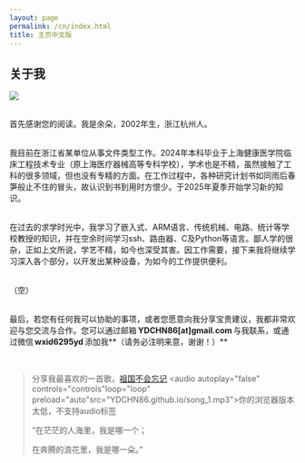 ```yaml
---
layout: page
permalink: /cn/index.html
title: 主页中文版
---
```


## 关于我

<img src="https://YDCHN86.github.io/aniya_1.jpg" class="floatpic">

<br>首先感谢您的阅读。我是余朵，2002年生，浙江杭州人。

<br>我目前在浙江省某单位从事文件类型工作。2024年本科毕业于上海健康医学院临床工程技术专业（原上海医疗器械高等专科学校），学术也是不精，虽然接触了工科的很多领域，但也没有专精的方面。在工作过程中，各种研究计划书如同雨后春笋般止不住的冒头，故认识到书到用时方恨少。于2025年夏季开始学习新的知识。

<br>在过去的求学时光中，我学习了嵌入式、ARM语言、传统机械、电路、统计等学校教授的知识，并在空余时间学习ssh、路由器、C及Python等语言。鄙人学的很杂，正如上文所说，学艺不精，如今也深受其害。因工作需要，接下来我将继续学习深入各个部分，以开发出某种设备，为如今的工作提供便利。

<br>（空）

<br>最后，若您有任何我可以协助的事项，或者您愿意向我分享宝贵建议，我都非常欢迎与您交流与合作。您可以通过邮箱 **YDCHN86[at]gmail.com** 与我联系，或通过微信 **wxid6295yd** 添加我**（请务必注明来意，谢谢！）**

<br>

> 分享我最喜欢的一首歌，[祖国不会忘记](https://YDCHN86.github.io/song_1.mp3) 	<audio autoplay="false" controls="controls"loop="loop" preload="auto"src="YDCHN86.github.io/song_1.mp3">你的浏览器版本太低，不支持audio标签</audio>
>
> “在茫茫的人海里，我是哪一个；
> 
> 在奔腾的浪花里，我是哪一朵。”

